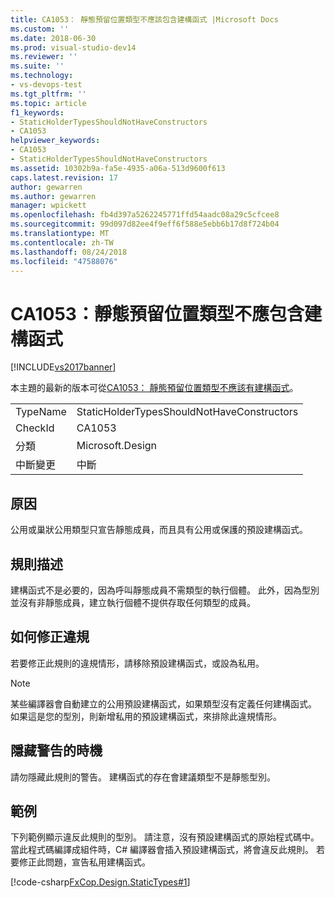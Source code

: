 ```yaml
---
title: CA1053： 靜態預留位置類型不應該包含建構函式 |Microsoft Docs
ms.custom: ''
ms.date: 2018-06-30
ms.prod: visual-studio-dev14
ms.reviewer: ''
ms.suite: ''
ms.technology:
- vs-devops-test
ms.tgt_pltfrm: ''
ms.topic: article
f1_keywords:
- StaticHolderTypesShouldNotHaveConstructors
- CA1053
helpviewer_keywords:
- CA1053
- StaticHolderTypesShouldNotHaveConstructors
ms.assetid: 10302b9a-fa5e-4935-a06a-513d9600f613
caps.latest.revision: 17
author: gewarren
ms.author: gewarren
manager: wpickett
ms.openlocfilehash: fb4d397a5262245771ffd54aadc08a29c5cfcee8
ms.sourcegitcommit: 99d097d82ee4f9eff6f588e5ebb6b17d8f724b04
ms.translationtype: MT
ms.contentlocale: zh-TW
ms.lasthandoff: 08/24/2018
ms.locfileid: "47588076"
---
```

# <a name="ca1053-static-holder-types-should-not-have-constructors"></a>CA1053：靜態預留位置類型不應包含建構函式
[!INCLUDE[vs2017banner](../includes/vs2017banner.md)]

本主題的最新的版本可從[CA1053： 靜態預留位置類型不應該有建構函式](https://docs.microsoft.com/visualstudio/code-quality/ca1053-static-holder-types-should-not-have-constructors)。

|||
|-|-|
|TypeName|StaticHolderTypesShouldNotHaveConstructors|
|CheckId|CA1053|
|分類|Microsoft.Design|
|中斷變更|中斷|

## <a name="cause"></a>原因
 公用或巢狀公用類型只宣告靜態成員，而且具有公用或保護的預設建構函式。

## <a name="rule-description"></a>規則描述
 建構函式不是必要的，因為呼叫靜態成員不需類型的執行個體。 此外，因為型別並沒有非靜態成員，建立執行個體不提供存取任何類型的成員。

## <a name="how-to-fix-violations"></a>如何修正違規
 若要修正此規則的違規情形，請移除預設建構函式，或設為私用。

> [!NOTE]
>  某些編譯器會自動建立的公用預設建構函式，如果類型沒有定義任何建構函式。 如果這是您的型別，則新增私用的預設建構函式，來排除此違規情形。

## <a name="when-to-suppress-warnings"></a>隱藏警告的時機
 請勿隱藏此規則的警告。 建構函式的存在會建議類型不是靜態型別。

## <a name="example"></a>範例
 下列範例顯示違反此規則的型別。 請注意，沒有預設建構函式的原始程式碼中。 當此程式碼編譯成組件時，C# 編譯器會插入預設建構函式，將會違反此規則。 若要修正此問題，宣告私用建構函式。

 [!code-csharp[FxCop.Design.StaticTypes#1](../snippets/csharp/VS_Snippets_CodeAnalysis/FxCop.Design.StaticTypes/cs/FxCop.Design.StaticTypes.cs#1)]



